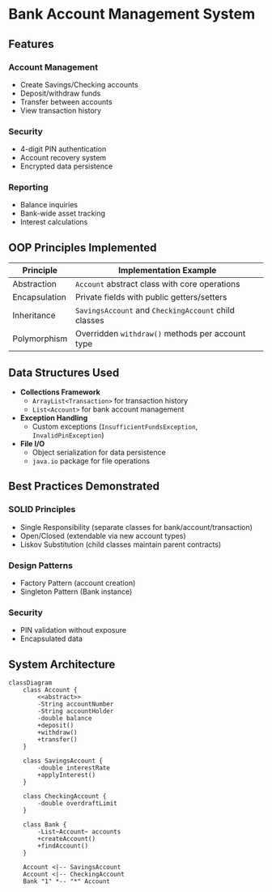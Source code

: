 # Bank Account Management System


## Features
### Account Management
- Create Savings/Checking accounts
- Deposit/withdraw funds
- Transfer between accounts
- View transaction history

### Security
- 4-digit PIN authentication
- Account recovery system
- Encrypted data persistence

### Reporting
- Balance inquiries
- Bank-wide asset tracking
- Interest calculations

## OOP Principles Implemented

| Principle        | Implementation Example                          |
|------------------|-----------------------------------------------|
| Abstraction      | `Account` abstract class with core operations |
| Encapsulation    | Private fields with public getters/setters    |
| Inheritance      | `SavingsAccount` and `CheckingAccount` child classes |
| Polymorphism     | Overridden `withdraw()` methods per account type |

## Data Structures Used
- **Collections Framework**
  - `ArrayList<Transaction>` for transaction history
  - `List<Account>` for bank account management
- **Exception Handling**
  - Custom exceptions (`InsufficientFundsException`, `InvalidPinException`)
- **File I/O**
  - Object serialization for data persistence
  - `java.io` package for file operations
 
## Best Practices Demonstrated
### SOLID Principles
- Single Responsibility (separate classes for bank/account/transaction)
- Open/Closed (extendable via new account types)
- Liskov Substitution (child classes maintain parent contracts)
### Design Patterns
- Factory Pattern (account creation)
- Singleton Pattern (Bank instance)
### Security
- PIN validation without exposure
- Encapsulated data

## System Architecture

```mermaid
classDiagram
    class Account {
        <<abstract>>
        -String accountNumber
        -String accountHolder
        -double balance
        +deposit()
        +withdraw()
        +transfer()
    }
    
    class SavingsAccount {
        -double interestRate
        +applyInterest()
    }
    
    class CheckingAccount {
        -double overdraftLimit
    }
    
    class Bank {
        -List~Account~ accounts
        +createAccount()
        +findAccount()
    }
    
    Account <|-- SavingsAccount
    Account <|-- CheckingAccount
    Bank "1" *-- "*" Account





